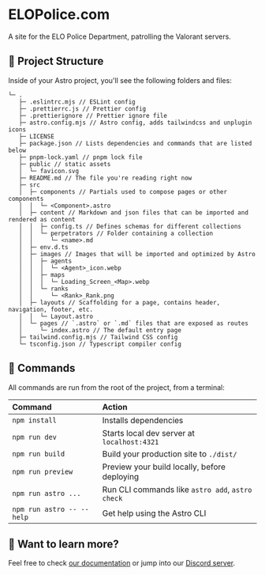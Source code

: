 # ELOPolice.com

A site for the ELO Police Department, patrolling the Valorant servers.

## 🚀 Project Structure

Inside of your Astro project, you'll see the following folders and files:

```
└─ .
   ├─ .eslintrc.mjs // ESLint config
   ├─ .prettierrc.js // Prettier config
   ├─ .prettierignore // Prettier ignore file
   ├─ astro.config.mjs // Astro config, adds tailwindcss and unplugin icons
   ├─ LICENSE
   ├─ package.json // Lists dependencies and commands that are listed below
   ├─ pnpm-lock.yaml // pnpm lock file
   ├─ public // static assets
   │  └─ favicon.svg
   ├─ README.md // The file you're reading right now
   ├─ src
   │  ├─ components // Partials used to compose pages or other components
   │  │  └─ <Component>.astro
   │  ├─ content // Markdown and json files that can be imported and rendered as content
   │  │  ├─ config.ts // Defines schemas for different collections
   │  │  └─ perpetrators // Folder containing a collection
   │  │     └─ <name>.md
   │  ├─ env.d.ts
   │  ├─ images // Images that will be imported and optimized by Astro
   │  │  ├─ agents
   │  │  │  └─ <Agent>_icon.webp
   │  │  ├─ maps
   │  │  │  └─ Loading_Screen_<Map>.webp
   │  │  └─ ranks
   │  │     └─ <Rank>_Rank.png
   │  ├─ layouts // Scaffolding for a page, contains header, navigation, footer, etc.
   │  │  └─ Layout.astro
   │  └─ pages // `.astro` or `.md` files that are exposed as routes
   │     └─ index.astro // The default entry page
   ├─ tailwind.config.mjs // Tailwind CSS config
   └─ tsconfig.json // Typescript compiler config
```

## 🧞 Commands

All commands are run from the root of the project, from a terminal:

| Command                   | Action                                           |
| :------------------------ | :----------------------------------------------- |
| `npm install`             | Installs dependencies                            |
| `npm run dev`             | Starts local dev server at `localhost:4321`      |
| `npm run build`           | Build your production site to `./dist/`          |
| `npm run preview`         | Preview your build locally, before deploying     |
| `npm run astro ...`       | Run CLI commands like `astro add`, `astro check` |
| `npm run astro -- --help` | Get help using the Astro CLI                     |

## 👀 Want to learn more?

Feel free to check [our documentation](https://docs.astro.build) or jump into our [Discord server](https://astro.build/chat).
